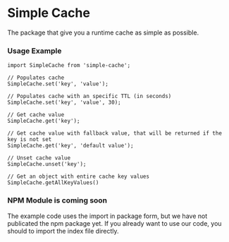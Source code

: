 # Simple Cache
The package that give you a runtime cache as simple as possible.

### Usage Example
```JS
import SimpleCache from 'simple-cache';

// Populates cache
SimpleCache.set('key', 'value');

// Populates cache with an specific TTL (in seconds)
SimpleCache.set('key', 'value', 30);

// Get cache value
SimpleCache.get('key');

// Get cache value with fallback value, that will be returned if the key is not set
SimpleCache.get('key', 'default value');

// Unset cache value
SimpleCache.unset('key');

// Get an object with entire cache key values
SimpleCache.getAllKeyValues()
```

### NPM Module is coming soon
The example code uses the import in package form, but we have not publicated the npm package yet.
If you already want to use our code, you should to import the index file directly.